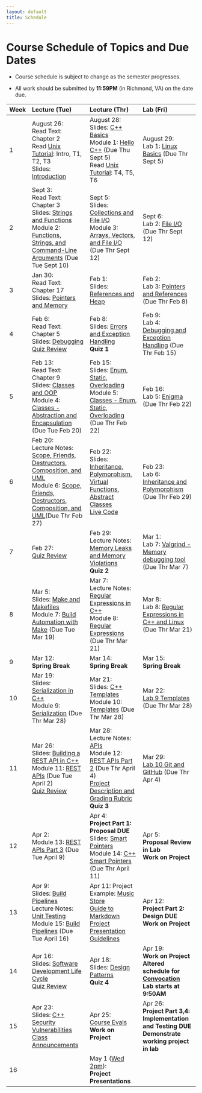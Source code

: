 ```yaml
---
layout: default
title: Schedule
---
```


# Course Schedule of Topics and Due Dates

* Course schedule is subject to change as the semester progresses. 

* All work should be submitted by **11:59PM** (in Richmond, VA) on the date due.

| Week | Lecture (Tue)                              | Lecture (Thr)                                 | Lab (Fri)                                        |
| :--- | :---                                       | :---                                          | :---                                                  |
| 1    | August 26:  <br />Read Text: Chapter 2<br />Read [Unix Tutorial](https://users.cs.duke.edu/~alvy/courses/unixtut/): Intro, T1, T2, T3<br />Slides: [Introduction](lectures/01-Introduction.pdf)              | August 28:  <br /> Slides: [C++ Basics](lectures/02-Language-Basics.pdf)<br /> Module 1: [Hello C++](modules/module1.md) (Due Thu Sept 5) <br />Read [Unix Tutorial](https://users.cs.duke.edu/~alvy/courses/unixtut/): T4, T5, T6                                     | August 29: <br />Lab 1: [Linux Basics](https://classroom.github.com/a/oLC4PMiw) (Due Thr Sept 5)                  |
| 2    | Sept 3: <br />Read Text: Chapter 3<br /> Slides: [Strings and Functions](lectures/03-Strings-Functions.pdf) <br/>Module 2: [Functions, Strings, and Command-Line Arguments](modules/module2.md) (Due Tue Sept 10)    | Sept 5: <br /> Slides: [Collections and File I/O](lectures/04-Collections-FileIO.pdf) <br/>Module 3: [Arrays, Vectors, and File I/O](modules/module3.md) (Due Thr Sept 12)     | Sept 6: <br /> Lab 2: [File I/O](labs/lab2.md)  (Due Thr Sept 12)               |
| 3    | Jan 30: <br />Read Text: Chapter 17 <br />Slides: [Pointers and Memory](lectures/05-Memory-Pointers.pdf)     | Feb 1: <br />Slides: [References and Heap](lectures/06-References-Heap.pdf)       | Feb 2:  <br />Lab 3: [Pointers and References](labs/lab3.md) (Due Thr Feb 8)               |
| 4    | Feb 6: <br />Read Text: Chapter 5 <br />Slides: [Debugging](lectures/07-Debugging.pdf) <br />[Quiz Review](lectures/quiz1-review.md)    | Feb 8: <br />Slides: [Errors and Exception Handling](lectures/08-Error-Handling.pdf)<br /> **Quiz 1**      | Feb 9:   <br />Lab 4: [Debugging and Exception Handling](labs/lab4.md)  (Due Thr Feb 15)            |
| 5    | Feb 13: <br />Read Text: Chapter 9 <br />Slides: [Classes and OOP](lectures/09-Classes-OOP.pdf) <br /> Module 4: [Classes - Abstraction and Encapsulation](modules/module4.md) (Due Tue Feb 20)    | Feb 15: <br />Slides: [Enum, Static, Overloading](lectures/10-Class-Members.pdf) <br /> Module 5: [Classes - Enum, Static, Overloading](modules/module5.md) (Due Thr Feb 22)     | Feb 16: <br />Lab 5: [Enigma](labs/lab5.md) (Due Thr Feb 22)               |
| 6    | Feb 20: <br />Lecture Notes: [Scope, Friends, Destructors, Composition, and UML](lectures/11)<br /> Module 6: [Scope, Friends, Destructors, Composition, and UML](https://classroom.github.com/a/9r7yX0xl)(Due Thr Feb 27)     | Feb 22:<br />Slides: [Inheritance, Polymorphism, Virtual Functions, Abstract Classes](lectures/12-Inheritance-Polymorphism.pdf) <br />[Live Code](https://prod.liveshare.vsengsaas.visualstudio.com/join?8A288CC00A7D8A4AC7BD030C414A1B8F7B69)    | Feb 23: <br />Lab 6: [Inheritance and Polymorphism](labs/lab6.md) (Due Thr Feb 29)              |
| 7    | Feb 27: <br /> [Quiz Review](lectures/quiz2-review.md)    | Feb 29: <br /> Lecture Notes: [Memory Leaks and Memory Violations](lectures/14) <br /> **Quiz 2**    | Mar 1:  <br />Lab 7: [Valgrind - Memory debugging tool](labs/lab7.md) (Due Thr Mar 7)               |
| 8    | Mar 5: <br />Slides: [Make and Makefiles](lectures/15-Make-Makefiles.pdf)  <br /> Module 7: [Build Automation with Make](modules/module7.md) (Due Tue Mar 19)  | Mar 7: <br /> Lecture Notes: [Regular Expressions in C++](lecture/16) <br /> Module 8: [Regular Expressions](https://classroom.github.com/a/zRXzMlfT) (Due Thr Mar 21)     | Mar 8: <br /> Lab 8: [Regular Expressions in C++ and Linux](labs/lab8.md) (Due Thr Mar 21)                 |
| 9    | Mar 12: <br />**Spring Break**  | Mar 14: <br />**Spring Break** | Mar 15: <br />**Spring Break**               |
| 10   | Mar 19: <br /> Slides: [Serialization in C++](lectures/17-Serialization.pdf) <br /> Module 9: [Serialization](modules/module9.md) (Due Thr Mar 28)     | Mar 21:<br /> Slides: [C++ Templates](lectures/18-Templates.pdf) <br /> Module 10: [Templates](modules/module10.md) (Due Thr Mar 28)     | Mar 22:  <br />[Lab 9 Templates](https://cmsc240-s24.github.io/lab/9) (Due Thr Mar 28)              |
| 11   | Mar 26:<br /> Slides: [Building a REST API in C++](lectures/19-REST-APIs.pdf) <br /> Module 11: [REST APIs](modules/module11.md) (Due Tue April 2) <br /> [Quiz Review](lectures/quiz3-review.md)     | Mar 28: <br /> Lecture Notes: [APIs](lecture/20) <br /> Module 12: [REST APIs Part 2](modules/module12.md) (Due Thr April 4)<br />  [Project Description and Grading Rubric](project)  <br /> **Quiz 3**    | Mar 29:    <br />[Lab 10 Git and GitHub](https://cmsc240-s24.github.io/lab/10) (Due Thr Apr 4)            |
| 12   | Apr 2: <br /> Module 13: [REST APIs Part 3](modules/module13.md) (Due Tue April 9)   | Apr 4: <br />**Project Part 1: Proposal DUE**<br /> Slides: [Smart Pointers](lectures/22-Smart-Pointers.pdf) <br /> Module 14: [C++ Smart Pointers](modules/module14.md) (Due Thr April 11)     | Apr 5: <br />**Proposal Review in Lab**<br /> **Work on Project**           |
| 13   | Apr 9: <br /> Slides: [Build Pipelines](lectures/23-Build-Pipelines.pdf) <br /> Lecture Notes: [Unit Testing](notes/UnitTesting.md) <br /> Module 15: [Build Pipelines](modules/module15.md) (Due Tue April 16)     | Apr 11: Project Example: [Music Store](https://github.com/cmsc240-s24/MusicStore)<br />[Guide to Markdown](https://www.markdownguide.org/cheat-sheet/)  <br />[Project Presentation Guidelines](presentation.md)   | Apr 12:<br />**Project Part 2: Design DUE**  <br /> **Work on Project**              |
| 14   | Apr 16:<br /> Slides: [Software Development Life Cycle](lectures/24-Software-Development-Life-Cycle.pdf) <br /> [Quiz Review](lectures/quiz4-review.md)     | Apr 18: <br /> Slides: [Design Patterns](lectures/25-Design-Patterns.pdf)<br /> **Quiz 4**    | Apr 19: <br />**Work on Project**  <br /> __Altered schedule for [Convocation](https://registrar.richmond.edu/planning/schedule/convocation.html)__<br /> __Lab starts at 9:50AM__               |
| 15   | Apr 23: <br />Slides: [C++ Security Vulnerabilities](lectures/26-Security-Risks.pdf) <br />[Class Announcements](announcements.md)    | Apr 25: <br>[Course Evals](https://www.richmond.edu/evalsys)<br />__Work on Project__     | Apr 26: <br />**Project Part 3,4: Implementation and Testing DUE**<br />**Demonstrate working project in lab**              |
| 16   |             | May 1 (<u>Wed 2pm</u>):<br /> **Project Presentations**           |                        |











